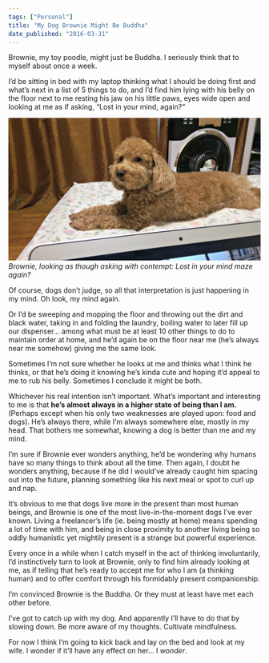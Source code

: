 ```yaml
---
tags: ["Personal"]
title: "My Dog Brownie Might Be Buddha"
date_published: "2016-03-31"
---
```


Brownie, my toy poodle, might just be Buddha. I seriously think that to myself about once a week.

I’d be sitting in bed with my laptop thinking what I should be doing first and what’s next in a list of 5 things to do, and I’d find him lying with his belly on the floor next to me resting his jaw on his little paws, eyes wide open and looking at me as if asking, “Lost in your mind, again?”

![Brownie, looking as though asking with contempt: Lost in your mind maze again?](images/brownie-judging-dog-1024x579.jpg)
_Brownie, looking as though asking with contempt: Lost in your mind maze again?_

Of course, dogs don’t judge, so all that interpretation is just happening in my mind. Oh look, my mind again.

Or I’d be sweeping and mopping the floor and throwing out the dirt and black water, taking in and folding the laundry, boiling water to later fill up our dispenser… among what must be at least 10 other things to do to maintain order at home, and he’d again be on the floor near me (he’s always near me somehow) giving me the same look.

Sometimes I’m not sure whether he looks at me and thinks what I think he thinks, or that he’s doing it knowing he’s kinda cute and hoping it’d appeal to me to rub his belly. Sometimes I conclude it might be both.

Whichever his real intention isn’t important. What’s important and interesting to me is that **he’s almost always in a higher state of being than I am.** (Perhaps except when his only two weaknesses are played upon: food and dogs). He’s always there, while I’m always somewhere else, mostly in my head. That bothers me somewhat, knowing a dog is better than me and my mind.

I’m sure if Brownie ever wonders anything, he’d be wondering why humans have so many things to think about all the time. Then again, I doubt he wonders anything, because if he did I would’ve already caught him spacing out into the future, planning something like his next meal or spot to curl up and nap.

It’s obvious to me that dogs live more in the present than most human beings, and Brownie is one of the most live-in-the-moment dogs I’ve ever known. Living a freelancer’s life (ie. being mostly at home) means spending a lot of time with him, and being in close proximity to another living being so oddly humanistic yet mightily present is a strange but powerful experience.

Every once in a while when I catch myself in the act of thinking involuntarily, I’d instinctively turn to look at Brownie, only to find him already looking at me, as if telling that he’s ready to accept me for who I am (a thinking human) and to offer comfort through his formidably present companionship.

I’m convinced Brownie is the Buddha. Or they must at least have met each other before.

I’ve got to catch up with my dog. And apparently I’ll have to do that by slowing down. Be more aware of my thoughts. Cultivate mindfulness.

For now I think I’m going to kick back and lay on the bed and look at my wife. I wonder if it’ll have any effect on her… I _wonder_.
